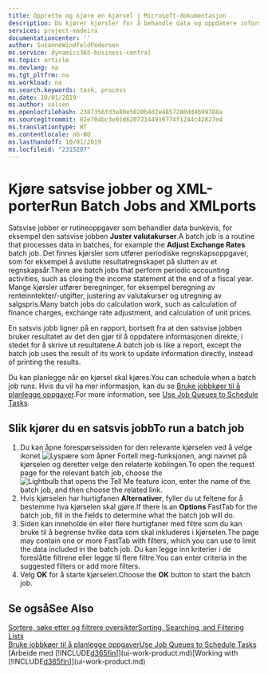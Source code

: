```yaml
---
title: Opprette og kjøre en kjørsel | Microsoft-dokumentasjon
description: Du kjører kjørsler for å behandle data og oppdatere informasjon, for eksempel for å gjøre periodiske regnskapsoppgaver eller beregninger.
services: project-madeira
documentationcenter: ''
author: SusanneWindfeldPedersen
ms.service: dynamics365-business-central
ms.topic: article
ms.devlang: na
ms.tgt_pltfrm: na
ms.workload: na
ms.search.keywords: task, process
ms.date: 10/01/2019
ms.author: solsen
ms.openlocfilehash: 2387356fd3e80e5020b4d2e4857280dd4b99788a
ms.sourcegitcommit: 02e704bc3e01d62072144919774f1244c42827e4
ms.translationtype: HT
ms.contentlocale: nb-NO
ms.lasthandoff: 10/01/2019
ms.locfileid: "2315207"
---
```

# <a name="run-batch-jobs-and-xmlports"></a><span data-ttu-id="05ce7-103">Kjøre satsvise jobber og XML-porter</span><span class="sxs-lookup"><span data-stu-id="05ce7-103">Run Batch Jobs and XMLports</span></span>
<span data-ttu-id="05ce7-104">Satsvise jobber er rutineoppgaver som behandler data bunkevis, for eksempel den satsvise jobben **Juster valutakurser**.</span><span class="sxs-lookup"><span data-stu-id="05ce7-104">A batch job is a routine that processes data in batches, for example the **Adjust Exchange Rates** batch job.</span></span> <span data-ttu-id="05ce7-105">Det finnes kjørsler som utfører periodiske regnskapsoppgaver, som for eksempel å avslutte resultatregnskapet på slutten av et regnskapsår.</span><span class="sxs-lookup"><span data-stu-id="05ce7-105">There are batch jobs that perform periodic accounting activities, such as closing the income statement at the end of a fiscal year.</span></span> <span data-ttu-id="05ce7-106">Mange kjørsler utfører beregninger, for eksempel beregning av renteinntekter/-utgifter, justering av valutakurser og utregning av salgspris.</span><span class="sxs-lookup"><span data-stu-id="05ce7-106">Many batch jobs do calculation work, such as calculation of finance charges, exchange rate adjustment, and calculation of unit prices.</span></span>

<span data-ttu-id="05ce7-107">En satsvis jobb ligner på en rapport, bortsett fra at den satsvise jobben bruker resultatet av det den gjør til å oppdatere informasjonen direkte, i stedet for å skrive ut resultatene.</span><span class="sxs-lookup"><span data-stu-id="05ce7-107">A batch job is like a report, except the batch job uses the result of its work to update information directly, instead of printing the results.</span></span>

<span data-ttu-id="05ce7-108">Du kan planlegge når en kjørsel skal kjøres.</span><span class="sxs-lookup"><span data-stu-id="05ce7-108">You can schedule when a batch job runs.</span></span> <span data-ttu-id="05ce7-109">Hvis du vil ha mer informasjon, kan du se [Bruke jobbkøer til å planlegge oppgaver](admin-job-queues-schedule-tasks.md).</span><span class="sxs-lookup"><span data-stu-id="05ce7-109">For more information, see [Use Job Queues to Schedule Tasks](admin-job-queues-schedule-tasks.md).</span></span>

## <a name="to-run-a-batch-job"></a><span data-ttu-id="05ce7-110">Slik kjører du en satsvis jobb</span><span class="sxs-lookup"><span data-stu-id="05ce7-110">To run a batch job</span></span>
1. <span data-ttu-id="05ce7-111">Du kan åpne forespørselssiden for den relevante kjørselen ved å velge ikonet ![Lyspære som åpner Fortell meg-funksjonen](media/ui-search/search_small.png "Fortell hva du vil gjøre"), angi navnet på kjørselen og deretter velge den relaterte koblingen.</span><span class="sxs-lookup"><span data-stu-id="05ce7-111">To open the request page for the relevant batch job, choose the ![Lightbulb that opens the Tell Me feature](media/ui-search/search_small.png "Tell me what you want to do") icon, enter the name of the batch job, and then choose the related link.</span></span>
2. <span data-ttu-id="05ce7-112">Hvis kjørselen har hurtigfanen **Alternativer**, fyller du ut feltene for å bestemme hva kjørselen skal gjøre.</span><span class="sxs-lookup"><span data-stu-id="05ce7-112">If there is an **Options** FastTab for the batch job, fill in the fields to determine what the batch job will do.</span></span>
3. <span data-ttu-id="05ce7-113">Siden kan inneholde én eller flere hurtigfaner med filtre som du kan bruke til å begrense hvilke data som skal inkluderes i kjørselen.</span><span class="sxs-lookup"><span data-stu-id="05ce7-113">The page may contain one or more FastTab with filters, which you can use to limit the data included in the batch job.</span></span> <span data-ttu-id="05ce7-114">Du kan legge inn kriterier i de foreslåtte filtrene eller legge til flere filtre.</span><span class="sxs-lookup"><span data-stu-id="05ce7-114">You can enter criteria in the suggested filters or add more filters.</span></span>
4. <span data-ttu-id="05ce7-115">Velg **OK** for å starte kjørselen.</span><span class="sxs-lookup"><span data-stu-id="05ce7-115">Choose the **OK** button to start the batch job.</span></span>

## <a name="see-also"></a><span data-ttu-id="05ce7-116">Se også</span><span class="sxs-lookup"><span data-stu-id="05ce7-116">See Also</span></span>
[<span data-ttu-id="05ce7-117">Sortere, søke etter og filtrere oversikter</span><span class="sxs-lookup"><span data-stu-id="05ce7-117">Sorting, Searching, and Filtering Lists</span></span>](ui-enter-criteria-filters.md)  
[<span data-ttu-id="05ce7-118">Bruke jobbkøer til å planlegge oppgaver</span><span class="sxs-lookup"><span data-stu-id="05ce7-118">Use Job Queues to Schedule Tasks</span></span>](admin-job-queues-schedule-tasks.md)  
<span data-ttu-id="05ce7-119">[Arbeide med [!INCLUDE[d365fin](includes/d365fin_md.md)]](ui-work-product.md)</span><span class="sxs-lookup"><span data-stu-id="05ce7-119">[Working with [!INCLUDE[d365fin](includes/d365fin_md.md)]](ui-work-product.md)</span></span>
